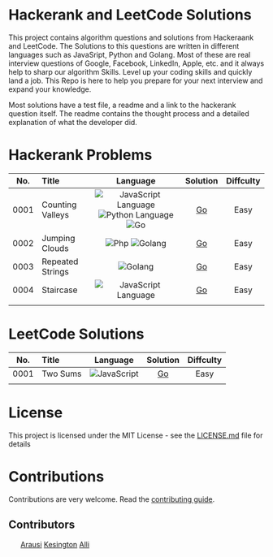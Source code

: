 # Hackerank and LeetCode Solutions

<p>This project contains algorithm questions and solutions from Hackeraank and LeetCode. The Solutions to this questions are written in different languages such as JavaSript, Python and Golang. Most of these are real interview questions of Google, Facebook, LinkedIn, Apple, etc. and it always help to sharp our algorithm Skills. Level up your coding skills and quickly land a job. This Repo is here to help you prepare for your next interview and expand your knowledge. </p>
<p>Most solutions have a test file, a readme and a link to the hackerank question itself. The readme contains the thought process and a detailed explanation of what the developer did.</p>

# Hackerank Problems

| No.  | Title            |                                                                                                                  Language                                                                                                                   |                                              Solution                                              | Diffculty |
| :--: | :--------------- | :-----------------------------------------------------------------------------------------------------------------------------------------------------------------------------------------------------------------------------------------: | :------------------------------------------------------------------------------------------------: | :-------: |
| 0001 | Counting Valleys | <img alt="JavaScript Language" src="https://img.shields.io/badge/javascript-lightgrey"/> <img alt="Python Language" src="https://img.shields.io/badge/-python-lightgrey"/> <img alt="Go" src="https://img.shields.io/badge/-go-lightgrey"/> | [Go](https://github.com/arausly/algo-rhymes/tree/master/hackerank/Easy/counting_valleys/solutions) |   Easy    |
| 0002 | Jumping Clouds   |                                                   <img alt="Php" src="https://img.shields.io/badge/-php-lightgrey"/> <img alt="Golang" src="https://img.shields.io/badge/-go-lightgrey"/>                                                   |  [Go](https://github.com/arausly/algo-rhymes/tree/master/hackerank/Easy/jumping_clouds/solutions)  |   Easy    |
| 0003 | Repeated Strings |                                                                                    <img alt="Golang" src="https://img.shields.io/badge/-go-lightgrey"/>                                                                                     | [Go](https://github.com/arausly/algo-rhymes/tree/master/hackerank/Easy/jumping_cloudss/solutions)  |   Easy    |
| 0004 | Staircase        |                                                                          <img alt="JavaScript Language" src="https://img.shields.io/badge/javascript-lightgrey"/>                                                                           |    [Go](https://github.com/arausly/algo-rhymes/tree/master/hackerank/Easy/stairecase/solutions)    |   Easy    |
|      |                  |                                                                                                                                                                                                                                             |                                                                                                    |

# LeetCode Solutions

| No.  | Title    |                                    Language                                     |                                    Solution                                     | Diffculty |
| :--: | :------- | :-----------------------------------------------------------------------------: | :-----------------------------------------------------------------------------: | :-------: |
| 0001 | Two Sums | <img alt="JavaScript" src="https://img.shields.io/badge/javascript-lightgrey"/> | [Go](https://github.com/arausly/algo-rhymes/tree/master/leet-code/Easy/two_sum) |   Easy    |
|      |          |                                                                                 |                                                                                 |           |

# License

This project is licensed under the MIT License - see the <a href="./LICENSE.md">LICENSE.md</a> file for details

# Contributions

Contributions are very welcome. Read the [contributing guide](https://github.com/arausly/algo-rhymes/blob/main/CONTRIBUTING.md).

## Contributors

<ul>

[Arausi](https://github.com/arausly)
[Kesington](https://github.com/donkovah)
[Alli](https://github.com/EseAlli)

</ul>
